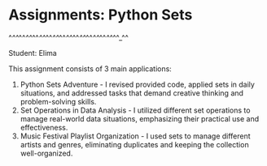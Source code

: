 # Assignments: Python Sets

^_^^_^^_^^_^^_^^_^^_^^_^^_^^_^^_^^_^^_^^_^^_^^_^^_^^

Student: Elima

This assignment consists of 3 main applications:
1. Python Sets Adventure - I revised provided code, applied sets in daily situations, and addressed tasks that demand creative thinking and problem-solving skills.
2. Set Operations in Data Analysis - I utilized different set operations to manage real-world data situations, emphasizing their practical use and effectiveness.
3. Music Festival Playlist Organization - I used sets to manage different artists and genres, eliminating duplicates and keeping the collection well-organized.
